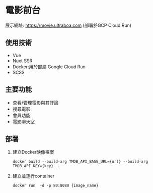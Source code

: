 # 電影前台

展示網址: https://movie.ultraboa.com
(部署於GCP Cloud Run)

## 使用技術

- Vue
- Nuxt SSR
- Docker:用於部屬 Google Cloud Run
- SCSS

## 主要功能

- 查看/管理電影與其評論
- 搜尋電影
- 會員功能
- 電影聊天室

## 部署

1. 建立Docker映像檔案
   ```
   docker build --build-arg TMDB_API_BASE_URL={url} --build-arg TMDB_API_KEY={key}  .
   ```
2. 建立並運行container
   ```
   docker run  -d -p 80:8080 {image_name}
   ```
